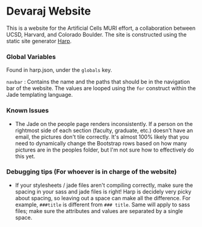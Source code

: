# Devaraj Website

This is a website for the Artificial Cells MURI effort, a collaboration between UCSD, Harvard, and Colorado Boulder. The site is constructed using the static site generator [Harp]().


### Global Variables

Found in harp.json, under the `globals` key.

`navbar` : Contains the name and the paths that should be in the navigation bar of the website. The values are looped using the `for` construct within the Jade templating language.

### Known Issues

- The Jade on the people page renders inconsistently. If a person on the rightmost side of each section (faculty, graduate, etc.) doesn't have an email, the pictures don't tile correctly. It's almost 100% likely that you need to dynamically change the Bootstrap rows based on how many pictures are in the peoples folder, but I'm not sure how to effectively do this yet.

### Debugging tips (For whoever is in charge of the website)

- If your stylesheets / jade files aren't compiling correctly, make sure the spacing in your sass and jade files is right! Harp is decidely very picky about spacing, so leaving out a space can make all the difference. For example, `###title` is different from `### title`. Same will apply to sass files; make sure the attributes and values are separated by a single space.
